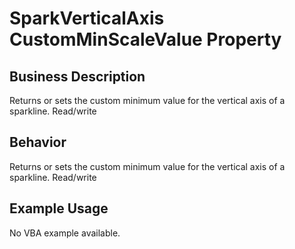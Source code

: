 # SparkVerticalAxis CustomMinScaleValue Property

## Business Description
Returns or sets the custom minimum value for the vertical axis of a sparkline. Read/write

## Behavior
Returns or sets the custom minimum value for the vertical axis of a sparkline. Read/write

## Example Usage
No VBA example available.